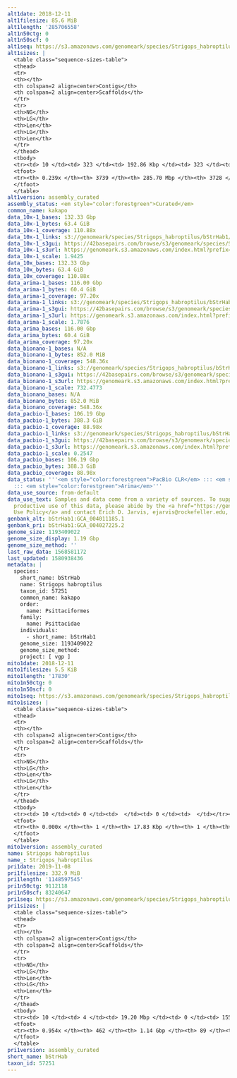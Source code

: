 ```yaml
---
alt1date: 2018-12-11
alt1filesize: 85.6 MiB
alt1length: '285706558'
alt1n50ctg: 0
alt1n50scf: 0
alt1seq: https://s3.amazonaws.com/genomeark/species/Strigops_habroptilus/bStrHab1/assembly_curated/bStrHab1.alt.cur.20181211.fasta.gz
alt1sizes: |
  <table class="sequence-sizes-table">
  <thead>
  <tr>
  <th></th>
  <th colspan=2 align=center>Contigs</th>
  <th colspan=2 align=center>Scaffolds</th>
  </tr>
  <tr>
  <th>NG</th>
  <th>LG</th>
  <th>Len</th>
  <th>LG</th>
  <th>Len</th>
  </tr>
  </thead>
  <tbody>
  <tr><td> 10 </td><td> 323 </td><td> 192.86 Kbp </td><td> 323 </td><td> 192.86 Kbp </td></tr><tr><td> 20 </td><td> 1778 </td><td> 36.79 Kbp </td><td> 1771 </td><td> 37.13 Kbp </td></tr><tr><td> 30 </td><td> 0 </td><td>  </td><td> 0 </td><td>  </td></tr><tr><td> 40 </td><td> 0 </td><td>  </td><td> 0 </td><td>  </td></tr><tr style="background-color:#cccccc;"><td> 50 </td><td> 0 </td><td>  </td><td> 0 </td><td>  </td></tr><tr><td> 60 </td><td> 0 </td><td>  </td><td> 0 </td><td>  </td></tr><tr><td> 70 </td><td> 0 </td><td>  </td><td> 0 </td><td>  </td></tr><tr><td> 80 </td><td> 0 </td><td>  </td><td> 0 </td><td>  </td></tr><tr><td> 90 </td><td> 0 </td><td>  </td><td> 0 </td><td>  </td></tr><tr><td> 100 </td><td> 0 </td><td>  </td><td> 0 </td><td>  </td></tr></tbody>
  <tfoot>
  <tr><th> 0.239x </th><th> 3739 </th><th> 285.70 Mbp </th><th> 3728 </th><th> 285.71 Mbp </th></tr>
  </tfoot>
  </table>
alt1version: assembly_curated
assembly_status: <em style="color:forestgreen">Curated</em>
common_name: kakapo
data_10x-1_bases: 132.33 Gbp
data_10x-1_bytes: 63.4 GiB
data_10x-1_coverage: 110.88x
data_10x-1_links: s3://genomeark/species/Strigops_habroptilus/bStrHab1/genomic_data/10x/<br>
data_10x-1_s3gui: https://42basepairs.com/browse/s3/genomeark/species/Strigops_habroptilus/bStrHab1/genomic_data/10x/
data_10x-1_s3url: https://genomeark.s3.amazonaws.com/index.html?prefix=species/Strigops_habroptilus/bStrHab1/genomic_data/10x/
data_10x-1_scale: 1.9425
data_10x_bases: 132.33 Gbp
data_10x_bytes: 63.4 GiB
data_10x_coverage: 110.88x
data_arima-1_bases: 116.00 Gbp
data_arima-1_bytes: 60.4 GiB
data_arima-1_coverage: 97.20x
data_arima-1_links: s3://genomeark/species/Strigops_habroptilus/bStrHab1/genomic_data/arima/<br>
data_arima-1_s3gui: https://42basepairs.com/browse/s3/genomeark/species/Strigops_habroptilus/bStrHab1/genomic_data/arima/
data_arima-1_s3url: https://genomeark.s3.amazonaws.com/index.html?prefix=species/Strigops_habroptilus/bStrHab1/genomic_data/arima/
data_arima-1_scale: 1.7876
data_arima_bases: 116.00 Gbp
data_arima_bytes: 60.4 GiB
data_arima_coverage: 97.20x
data_bionano-1_bases: N/A
data_bionano-1_bytes: 852.0 MiB
data_bionano-1_coverage: 548.36x
data_bionano-1_links: s3://genomeark/species/Strigops_habroptilus/bStrHab1/genomic_data/bionano/<br>
data_bionano-1_s3gui: https://42basepairs.com/browse/s3/genomeark/species/Strigops_habroptilus/bStrHab1/genomic_data/bionano/
data_bionano-1_s3url: https://genomeark.s3.amazonaws.com/index.html?prefix=species/Strigops_habroptilus/bStrHab1/genomic_data/bionano/
data_bionano-1_scale: 732.4773
data_bionano_bases: N/A
data_bionano_bytes: 852.0 MiB
data_bionano_coverage: 548.36x
data_pacbio-1_bases: 106.19 Gbp
data_pacbio-1_bytes: 388.3 GiB
data_pacbio-1_coverage: 88.98x
data_pacbio-1_links: s3://genomeark/species/Strigops_habroptilus/bStrHab1/genomic_data/pacbio/<br>
data_pacbio-1_s3gui: https://42basepairs.com/browse/s3/genomeark/species/Strigops_habroptilus/bStrHab1/genomic_data/pacbio/
data_pacbio-1_s3url: https://genomeark.s3.amazonaws.com/index.html?prefix=species/Strigops_habroptilus/bStrHab1/genomic_data/pacbio/
data_pacbio-1_scale: 0.2547
data_pacbio_bases: 106.19 Gbp
data_pacbio_bytes: 388.3 GiB
data_pacbio_coverage: 88.98x
data_status: '''<em style="color:forestgreen">PacBio CLR</em> ::: <em style="color:forestgreen">10x</em>
  ::: <em style="color:forestgreen">Arima</em>'''
data_use_source: from-default
data_use_text: Samples and data come from a variety of sources. To support fair and
  productive use of this data, please abide by the <a href="https://genome10k.soe.ucsc.edu/data-use-policies/">Data
  Use Policy</a> and contact Erich D. Jarvis, ejarvis@rockefeller.edu, with any questions.
genbank_alt: bStrHab1:GCA_004011185.1
genbank_pri: bStrHab1:GCA_004027225.2
genome_size: 1193409022
genome_size_display: 1.19 Gbp
genome_size_method: ''
last_raw_data: 1568581172
last_updated: 1580938436
metadata: |
  species:
    short_name: bStrHab
    name: Strigops habroptilus
    taxon_id: 57251
    common_name: kakapo
    order:
      name: Psittaciformes
    family:
      name: Psittacidae
    individuals:
      - short_name: bStrHab1
    genome_size: 1193409022
    genome_size_method:
    project: [ vgp ]
mito1date: 2018-12-11
mito1filesize: 5.5 KiB
mito1length: '17830'
mito1n50ctg: 0
mito1n50scf: 0
mito1seq: https://s3.amazonaws.com/genomeark/species/Strigops_habroptilus/bStrHab1/assembly_curated/bStrHab1.pri.cur.20181211.MT.fasta.gz
mito1sizes: |
  <table class="sequence-sizes-table">
  <thead>
  <tr>
  <th></th>
  <th colspan=2 align=center>Contigs</th>
  <th colspan=2 align=center>Scaffolds</th>
  </tr>
  <tr>
  <th>NG</th>
  <th>LG</th>
  <th>Len</th>
  <th>LG</th>
  <th>Len</th>
  </tr>
  </thead>
  <tbody>
  <tr><td> 10 </td><td> 0 </td><td>  </td><td> 0 </td><td>  </td></tr><tr><td> 20 </td><td> 0 </td><td>  </td><td> 0 </td><td>  </td></tr><tr><td> 30 </td><td> 0 </td><td>  </td><td> 0 </td><td>  </td></tr><tr><td> 40 </td><td> 0 </td><td>  </td><td> 0 </td><td>  </td></tr><tr style="background-color:#cccccc;"><td> 50 </td><td> 0 </td><td style="background-color:#ff8888;">  </td><td> 0 </td><td style="background-color:#ff8888;">  </td></tr><tr><td> 60 </td><td> 0 </td><td>  </td><td> 0 </td><td>  </td></tr><tr><td> 70 </td><td> 0 </td><td>  </td><td> 0 </td><td>  </td></tr><tr><td> 80 </td><td> 0 </td><td>  </td><td> 0 </td><td>  </td></tr><tr><td> 90 </td><td> 0 </td><td>  </td><td> 0 </td><td>  </td></tr><tr><td> 100 </td><td> 0 </td><td>  </td><td> 0 </td><td>  </td></tr></tbody>
  <tfoot>
  <tr><th> 0.000x </th><th> 1 </th><th> 17.83 Kbp </th><th> 1 </th><th> 17.83 Kbp </th></tr>
  </tfoot>
  </table>
mito1version: assembly_curated
name: Strigops habroptilus
name_: Strigops_habroptilus
pri1date: 2019-11-08
pri1filesize: 332.9 MiB
pri1length: '1148597545'
pri1n50ctg: 9112118
pri1n50scf: 83240647
pri1seq: https://s3.amazonaws.com/genomeark/species/Strigops_habroptilus/bStrHab1/assembly_curated/bStrHab1.pri.cur.20191108.fasta.gz
pri1sizes: |
  <table class="sequence-sizes-table">
  <thead>
  <tr>
  <th></th>
  <th colspan=2 align=center>Contigs</th>
  <th colspan=2 align=center>Scaffolds</th>
  </tr>
  <tr>
  <th>NG</th>
  <th>LG</th>
  <th>Len</th>
  <th>LG</th>
  <th>Len</th>
  </tr>
  </thead>
  <tbody>
  <tr><td> 10 </td><td> 4 </td><td> 19.20 Mbp </td><td> 0 </td><td> 155.64 Mbp </td></tr><tr><td> 20 </td><td> 12 </td><td> 15.35 Mbp </td><td> 1 </td><td> 123.02 Mbp </td></tr><tr><td> 30 </td><td> 20 </td><td> 13.03 Mbp </td><td> 2 </td><td> 101.87 Mbp </td></tr><tr><td> 40 </td><td> 30 </td><td> 11.19 Mbp </td><td> 4 </td><td> 86.46 Mbp </td></tr><tr style="background-color:#cccccc;"><td> 50 </td><td> 42 </td><td style="background-color:#88ff88;"> 9.11 Mbp </td><td> 5 </td><td style="background-color:#88ff88;"> 83.24 Mbp </td></tr><tr><td> 60 </td><td> 56 </td><td> 6.98 Mbp </td><td> 7 </td><td> 70.13 Mbp </td></tr><tr><td> 70 </td><td> 75 </td><td> 5.25 Mbp </td><td> 8 </td><td> 63.49 Mbp </td></tr><tr><td> 80 </td><td> 104 </td><td> 3.19 Mbp </td><td> 11 </td><td> 39.19 Mbp </td></tr><tr><td> 90 </td><td> 165 </td><td> 0.91 Mbp </td><td> 16 </td><td> 12.31 Mbp </td></tr><tr><td> 100 </td><td> 0 </td><td>  </td><td> 0 </td><td>  </td></tr></tbody>
  <tfoot>
  <tr><th> 0.954x </th><th> 462 </th><th> 1.14 Gbp </th><th> 89 </th><th> 1.15 Gbp </th></tr>
  </tfoot>
  </table>
pri1version: assembly_curated
short_name: bStrHab
taxon_id: 57251
---
```

